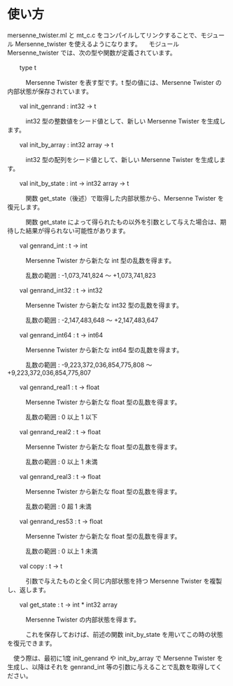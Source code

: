 # 使い方
mersenne_twister.ml と mt_c.c をコンパイルしてリンクすることで、モジュール Mersenne_twister を使えるようになります。
　モジュール Mersenne_twister では、次の型や関数が定義されています。

　　type t

　　　Mersenne Twister を表す型です。t 型の値には、Mersenne Twister の内部状態が保存されています。


　　val init_genrand : int32 -> t

　　　int32 型の整数値をシード値として、新しい Mersenne Twister を生成します。


　　val init_by_array : int32 array -> t

　　　int32 型の配列をシード値として、新しい Mersenne Twister を生成します。


　　val init_by_state : int -> int32 array -> t

　　　関数 get_state（後述）で取得した内部状態から、Mersenne Twister を復元します。

　　　関数 get_state によって得られたもの以外を引数として与えた場合は、期待した結果が得られない可能性があります。


　　val genrand_int : t -> int

　　　Mersenne Twister から新たな int 型の乱数を得ます。

　　　乱数の範囲 : -1,073,741,824 ～ +1,073,741,823 


　　val genrand_int32 : t -> int32

　　　Mersenne Twister から新たな int32 型の乱数を得ます。

　　　乱数の範囲 : -2,147,483,648 ～ +2,147,483,647 


　　val genrand_int64 : t -> int64

　　　Mersenne Twister から新たな int64 型の乱数を得ます。

　　　乱数の範囲 : -9,223,372,036,854,775,808 ～ +9,223,372,036,854,775,807 


　　val genrand_real1 : t -> float

　　　Mersenne Twister から新たな float 型の乱数を得ます。

　　　乱数の範囲 : 0 以上 1 以下 


　　val genrand_real2 : t -> float

　　　Mersenne Twister から新たな float 型の乱数を得ます。

　　　乱数の範囲 : 0 以上 1 未満 


　　val genrand_real3 : t -> float

　　　Mersenne Twister から新たな float 型の乱数を得ます。

　　　乱数の範囲 : 0 超 1 未満 


　　val genrand_res53 : t -> float

　　　Mersenne Twister から新たな float 型の乱数を得ます。

　　　乱数の範囲 : 0 以上 1 未満 


　　val copy : t -> t

　　　引数で与えたものと全く同じ内部状態を持つ Mersenne Twister を複製し、返します。


　　val get_state : t -> int * int32 array

　　　Mersenne Twister の内部状態を得ます。

　　　これを保存しておけば、前述の関数 init_by_state を用いてこの時の状態を復元できます。


　使う際は、最初に1度 init_genrand や init_by_array で Mersenne Twister を生成し、以降はそれを genrand_int 等の引数に与えることで乱数を取得してください。
